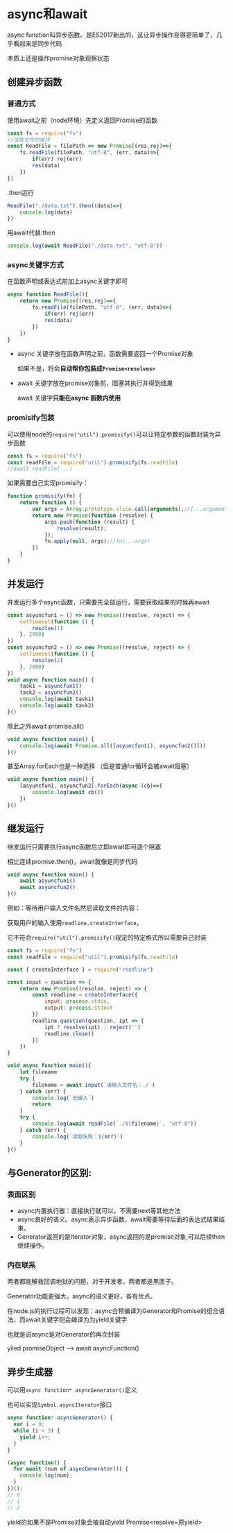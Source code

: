 # async和await

async function叫异步函数。是ES2017新出的，这让异步操作变得更简单了，几乎看起来是同步代码

本质上还是操作promise对象观察状态

## 创建异步函数

### 普通方式

使用await之前（node环境）先定义返回Promise的函数

```js
const fs = require("fs")
//读取文件的操作
const ReadFile = filePath => new Promise((res,rej)=>{
    fs.readFile(filePath, "utf-8", (err, data)=>{
        if(err) rej(err)
        res(data)
    })
})
```

.then运行

```js
ReadFile("./data.txt").then((data)=>{
    console.log(data)
})
```

用await代替.then

```js
console.log(await ReadFile("./data.txt", "utf-8"))
```

### async关键字方式

在函数声明或表达式前加上async关键字即可

```js
async function ReadFile(){
    return new Promise((res,rej)=>{
        fs.readFile(filePath, "utf-8", (err, data)=>{
            if(err) rej(err)
            res(data)
        })
    })
}
```

- async 关键字放在函数声明之前，函数需要返回一个Promise对象 

  如果不是，将会**自动帮你包装成`Promise<resolves>`**

- await 关键字放在promise对象前，阻塞其执行并得到结果

  await 关键字**只能在async 函数内使用**



### promisify包装

可以使用node的`require("util").promisify()`可以让特定参数的函数封装为异步函数

```js
const fs = require("fs")
const readFile = require("util").promisify(fs.readFile)
//await readFile(...)
```

如果需要自己实现promisify：

```js
function promisify(fn) {
    return function () {
        var args = Array.prototype.slice.call(arguments);//[...arguments]
        return new Promise(function (resolve) {
            args.push(function (result) {
                resolve(result);
            });
            fn.apply(null, args);//fn(...args)
        })
    }
}
```



## 并发运行

并发运行多个async函数，只需要先全部运行，需要获取结果的时候再await

```js
const asyuncfun1 = () => new Promise((resolve, reject) => {
    setTimeout(function () {
        resolve(1)
    }, 2000)
})
const asyuncfun2 = () => new Promise((resolve, reject) => {
    setTimeout(function () {
        resolve(2)
    }, 2000)
})
void async function main() {
    task1 = asyuncfun1()
    task2 = asyuncfun2()
    console.log(await task1)
    console.log(await task2)
}()
```

除此之外await promise.all()

```js
void async function main() {
    console.log(await Promise.all([asyuncfun1(), asyuncfun2()]))
}()
```

 甚至Array.forEach也是一种选择 （但是普通for循环会被await阻塞）

```js
void async function main() {
    [asyuncfun1, asyuncfun2].forEach(async (cb)=>{
        console.log(await cb())
    })
}()
```



## 继发运行

继发运行只需要执行async函数后立即await即可逐个阻塞

相比连续promise.then()，await就像是同步代码

```js
void async function main() {
    await asyuncfun1()
    await asyuncfun2()
}()
```

例如：等待用户输入文件名然后读取文件的内容：

获取用户的输入使用`readline.createInterface`，

它不符合`require("util").promisify()`规定的特定格式所以需要自己封装

```js
const fs = require("fs")
const readFile = require("util").promisify(fs.readFile)

const { createInterface } = require("readline")

const input = question => {
    return new Promise((resolve, reject) => {
        const readline = createInterface({
            input: process.stdin,
            output: process.stdout
        })
        readline.question(question, ipt => {
            ipt ? resolve(ipt) : reject('')
            readline.close()
        })
    })
}

void async function main(){
    let filename
    try {
        filename = await input(`请输入文件名：./`)
    } catch (err) {
        console.log(`无输入`)
        return
    }
    try {
        console.log(await readFile(`./${filename}`, "utf-8"))
    } catch (err) {
        console.log(`读取失败：${err}`)
    }
}()
```



## **与Generator的区别**:

### 表面区别

- async内置执行器：直接执行就可以，不需要next等其他方法 
- async良好的语义。async表示异步函数，await需要等待后面的表达式结果结束。
- Generator返回的是Iterator对象，async返回的是promise对象,可以后续then继续操作。


### 内在联系

两者都能解救回调地狱的问题，对于开发者，两者都是黑匣子。

Generator功能更强大，async的语义更好，各有优点。

在node.js的执行过程可以发现：async会预编译为Generator和Promise的组合语法，而await关键字则会编译为为yield关键字

也就是说async是对Generator的再次封装

yiled promiseObject --> await asyncFunction()



## 异步生成器

可以用`async function* asyncGenerator()`定义 

也可以实现`Symbol.asyncIterator`接口

```js
async function* asyncGenerator() {
  var i = 0;
  while (i < 3) {
    yield i++;
  }
}

(async function() {
  for await (num of asyncGenerator()) {
    console.log(num);
  }
})();
// 0
// 1
// 2
```

yield的如果不是Promise对象会被自动yield Promise<resolve=原yield>